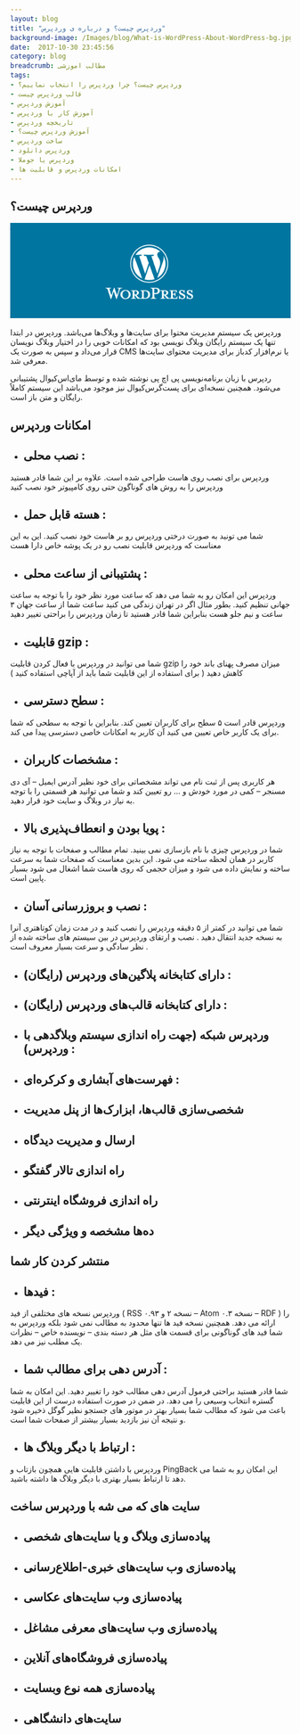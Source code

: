 ```yaml
---
layout: blog
title: "وردپرس چیست؟ و درباره ی وردپرس"
background-image: /Images/blog/What-is-WordPress-About-WordPress-bg.jpg
date:  2017-10-30 23:45:56
category: blog
breadcrumb: مطالب اموزشی
tags:
- وردپرس چیست؟ چرا وردپرس را انتخاب نماییم؟
- قالب وردپرس چیست
- آموزش وردپرس
- آموزش کار با وردپرس
- تاریخچه وردپرس
- آموزش وردپرس چیست؟
- ساخت وردپرس
- وردپرس دانلود
- وردپرس یا جوملا
- امکانات وردپرس و قابلیت ها 
---
```



## وردپرس چیست؟
![وردپرس چیست؟ و درباره ی وردپرس][1]

[1]: /Images/blog/What-is-WordPress-About-WordPress.jpg "وردپرس چیست؟ و درباره ی وردپرس"

وردپرس یک سیستم مدیریت محتوا برای سایت‌ها و وبلاگ‌ها می‌باشد. وردپرس در ابتدا تنها یک سیستم رایگان وبلاگ نویسی بود که امکانات خوبی را در اختیار وبلاگ نویسان قرار می‌داد و سپس به صورت یک CMS یا نرم‌افزار کدباز برای مدیریت محتوای سایت‌ها معرفی شد.

ردپرس با زبان برنامه‌نویسی پی اچ پی نوشته شده و توسط مای‌اس‌کیوال پشتیبانی می‌شود. همچنین نسخه‌ای برای پست‌گرس‌کیوال نیز موجود می‌باشد این سیستم کاملاً رایگان و متن باز است.



## امکانات وردپرس
+   ## نصب محلی :
وردپرس برای نصب روی هاست طراحی شده است. علاوه بر این شما قادر هستید وردپرس را به روش های گوناگون حتی روی کامپیوتر خود نصب کنید

+   ## هسته قابل حمل :
شما می تونید به صورت درختی وردپرس رو بر هاست خود نصب کنید. این به این معناست که وردپرس قابلیت نصب رو در یک پوشه خاص دارا هست

+   ## پشتیبانی از ساعت محلی :
وردپرس این امکان رو به شما می دهد که ساعت مورد نظر خود را با توجه به ساعت جهانی تنظیم کنید. بطور مثال اگر در تهران زندگی می کنید ساعت شما از ساعت جهان ۳ ساعت و نیم جلو هست بنابراین شما قادر هستید تا زمان وردپرس را براحتی تغییر دهید

+   ## قابلیت gzip :
شما می توانید در وردپرس با فعال کردن قابلیت gzip میزان مصرف پهنای باند خود را کاهش دهید ( برای استفاده از این قابلیت شما باید از آپاچی استفاده کنید )

+   ## سطح دسترسی :
وردپرس قادر است ۵ سطح برای کاربران تعیین کند. بنابراین با توجه به سطحی که شما برای یک کاربر خاص تعیین می کنید آن کاربر به امکانات خاصی دسترسی پیدا می کند.

+   ## مشخصات کاربران :
هر کاربری پس از ثبت نام می تواند مشخصاتی برای خود نظیر آدرس ایمیل – آی دی مسنجر – کمی در مورد خودش و … رو تعیین کند و شما می توانید هر قسمتی را با توجه به نیاز در وبلاگ و سایت خود قرار دهید.

+   ## پویا بودن و انعطاف‌پذیری بالا :
شما در وردپرس چیزی با نام بازسازی نمی بینید. تمام مطالب و صفحات با توجه به نیاز کاربر در همان لحظه ساخته می شود. این بدین معناست که صفحات شما به سرعت ساخته و نمایش داده می شود و میزان حجمی که روی هاست شما اشغال می شود بسیار پایین است.

+   ## نصب و بروزرسانی آسان :
شما می توانید در کمتر از ۵ دقیقه وردپرس را نصب کنید  و در مدت زمان کوتاهتری آنرا به نسخه جدید انتقال دهید . نصب و ارتقای وردپرس در بین سیستم های ساخته شده از نظر سادگی و سرعت بسیار معروف است .

+   ## دارای کتابخانه پلاگین‌های وردپرس (رایگان) :
+   ## دارای کتابخانه قالب‌های وردپرس (رایگان) :
+   ## وردپرس شبکه (جهت راه اندازی سیستم وبلاگدهی با وردپرس) :
+   ## فهرست‌های آبشاری و کرکره‌ای :
+   ## شخصی‌سازی قالب‌ها، ابزارک‌ها از پنل مدیریت
+   ## ارسال و مدیریت دیدگاه
+   ## راه اندازی تالار گفتگو
+   ## راه اندازی فروشگاه اینترنتی
+   ## ده‌ها مشخصه و ویژگی دیگر

## منتشر کردن کار شما
+   ## فیدها :
وردپرس نسخه های مختلفی از فید ( RSS نسخه ۲ و ۰.۹۳ – Atom نسخه ۰.۳ – RDF ) را ارائه می دهد. همچنین نسخه فید ها تنها محدود به مطالب نمی شود بلکه وردپرس به شما فید های گوناگونی برای قسمت های مثل هر دسته بندی – نویسنده خاص – نظرات یک مطلب نیز می دهد.

+   ## آدرس دهی برای مطالب شما :
شما قادر هستید براحتی فرمول آدرس دهی مطالب خود را تغییر دهید. این امکان به شما گستره انتخاب وسیعی را می دهد. در ضمن در صورت استفاده درست از این قابلیت باعث می شود که مطالب شما بسیار بهتر در موتور های جستجو نظیر گوگل ذخیره شود و نتیجه آن نیز بازدید بسیار بیشتر از صفحات شما است.

+   ## ارتباط با دیگر وبلاگ ها :
وردپرس با داشتن قابلیت هایی همچون بازتاب و PingBack این امکان رو به شما می دهد تا ارتباط بسیار بهتری با دیگر وبلاگ ها داشته باشید.


## سایت های که می شه با وردپرس ساخت
+   ## پیاده‌سازی وبلاگ و یا سایت‌های شخصی
+   ## پیاده‌سازی وب سایت‌های خبری-اطلاع‌رسانی
+   ## پیاده‌سازی وب سایت‌های عکاسی
+   ## پیاده‌سازی وب سایت‌های معرفی مشاغل
+   ## پیاده‌سازی فروشگاه‌های آنلاین
+   ## پیاده‌سازی همه نوع وبسایت
+   ## سایت‌های دانشگاهی










